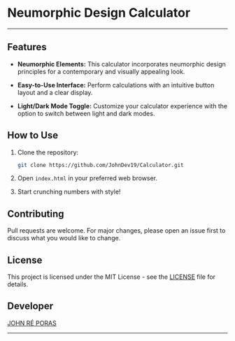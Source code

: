 # Neumorphic Design Calculator

---

## Features

- **Neumorphic Elements:** This calculator incorporates neumorphic design principles for a contemporary and visually appealing look.

- **Easy-to-Use Interface:** Perform calculations with an intuitive button layout and a clear display.

- **Light/Dark Mode Toggle:** Customize your calculator experience with the option to switch between light and dark modes.

## How to Use

1. Clone the repository:

   ```bash
   git clone https://github.com/JohnDev19/Calculator.git
   ```

2. Open `index.html` in your preferred web browser.

3. Start crunching numbers with style!

## Contributing

Pull requests are welcome. For major changes, please open an issue first to discuss what you would like to change.

## License

This project is licensed under the MIT License - see the [LICENSE](LICENSE) file for details.

## Developer

[JOHN RÉ PORAS](https://www.facebook.com/IamJohnPoras.org)

---
